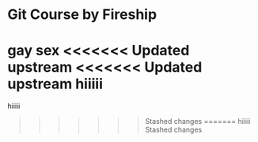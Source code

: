 # Git Course by Fireship

gay sex
<<<<<<< Updated upstream
<<<<<<< Updated upstream
hiiiii
=======
hiiiii
>>>>>>> Stashed changes
=======
hiiiii
>>>>>>> Stashed changes
